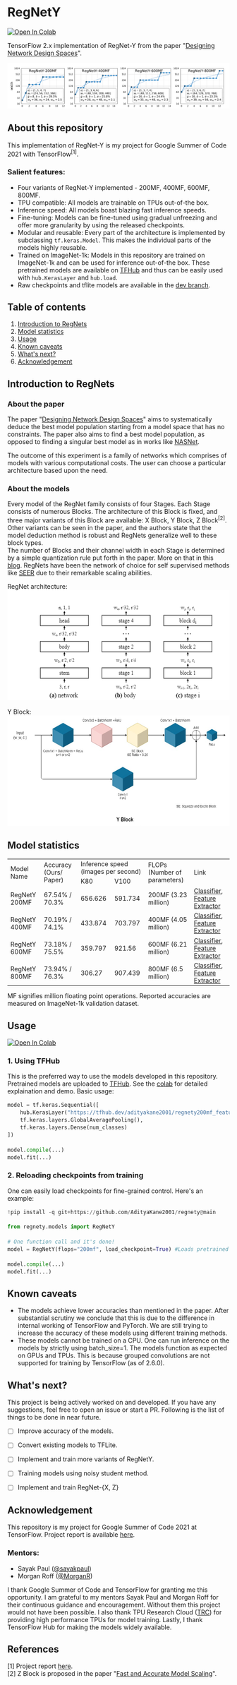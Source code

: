 # RegNetY

<a href="https://colab.research.google.com/github/AdityaKane2001/regnety/blob/main/RegNetY_models_in_TF_2_5.ipynb" target="_blank"><img src="https://colab.research.google.com/assets/colab-badge.svg" alt="Open In Colab"/></a>

TensorFlow 2.x implementation of RegNet-Y from the paper "[Designing Network Design Spaces](https://arxiv.org/abs/2003.13678)". 

<img src="https://raw.githubusercontent.com/AdityaKane2001/regnety/main/images/regnetys.png"> 

## About this repository

This implementation of RegNet-Y is my project for Google Summer of Code 2021 with TensorFlow<sup>[1]</sup>. 


### Salient features:

- Four variants of RegNet-Y implemented - 200MF, 400MF, 600MF, 800MF.
- TPU compatible: All models are trainable on TPUs out-of-the box.
- Inference speed: All models boast blazing fast inference speeds.
- Fine-tuning: Models can be fine-tuned using gradual unfreezing and offer more granularity by using the released checkpoints.
- Modular and reusable: Every part of the architecture is implemented by subclassing `tf.keras.Model`. This makes the individual parts of the models highly reusable. 
- Trained on ImageNet-1k: Models in this repository are trained on ImageNet-1k and can be used for inference out-of-the box. These pretrained models are available on [TFHub](https://tfhub.dev/adityakane2001/collections/regnety/1) and thus can be easily used with `hub.KerasLayer` and `hub.load`.
- Raw checkpoints and tflite models are available in the [dev branch](https://github.com/AdityaKane2001/regnety/tree/dev/savedmodels).

## Table of contents

1. [Introduction to RegNets](https://github.com/AdityaKane2001/regnety#introduction-to-regnets)
2. [Model statistics](https://github.com/AdityaKane2001/regnety#model-statistics)
3. [Usage](https://github.com/AdityaKane2001/regnety#usage)
4. [Known caveats](https://github.com/AdityaKane2001/regnety#known-caveats)
5. [What's next?](https://github.com/AdityaKane2001/regnety#whats-next)
6. [Acknowledgement](https://github.com/AdityaKane2001/regnety#acknowledgement)

## Introduction to RegNets

### About the paper

The paper "[Designing Network Design Spaces](https://arxiv.org/abs/2003.13678)" aims to systematically deduce the best model population starting from a model space that has no constraints. The paper also aims to find a best model population, as opposed to finding a singular best model as in works like [NASNet](https://arxiv.org/abs/1707.07012). 

The outcome of this experiment is a family of networks which comprises of models with various computational costs. The user can choose a particular architecture based upon the need. 

### About the models

Every model of the RegNet family consists of four Stages. Each Stage consists of numerous Blocks. The architecture of this Block is fixed, and three major variants of this Block are available: X Block, Y Block, Z Block<sup>[2]</sup>. Other variants can be seen in the paper, and the authors state that the model deduction method is robust and RegNets generalize well to these block types.    
The number of Blocks and their channel width in each Stage is determined by a simple quantization rule put forth in the paper. More on that in this [blog](https://medium.com/visionwizard/simple-powerful-and-fast-regnet-architecture-from-facebook-ai-research-6bbc8818fb44).
RegNets have been the network of choice for self supervised methods like [SEER](https://arxiv.org/pdf/2103.01988.pdf) due to their remarkable scaling abilities. 

RegNet architecture:   
<img src="https://raw.githubusercontent.com/AdityaKane2001/regnety/main/images/regnety_architecture.png" width="588" height="250" > 

Y Block:   
<img src="https://raw.githubusercontent.com/AdityaKane2001/regnety/main/images/YBlock.jpg" width="588" height="250" />



## Model statistics

<table>
    <tr>
        <td rowspan="2">Model Name</td>
        <td rowspan="2">Accuracy (Ours/ Paper) </td>
        <td colspan="2">Inference speed (images per second)</td>
        <td rowspan="2">FLOPs (Number of parameters)</td>
        <td rowspan="2">Link</td>
    </tr>
    <tr>
        <td>K80</td>
        <td>V100</td>
    </tr>
    <tr>
        <td>RegNetY 200MF</td>
        <td>67.54% / 70.3%</td>
        <td>656.626</td>
        <td>591.734</td>
        <td>200MF (3.23 million)</td>
        <td> <a href="https://tfhub.dev/adityakane2001/regnety200mf_classification/1">Classifier</a>, <a href="https://tfhub.dev/adityakane2001/regnety200mf_feature_extractor/1"> Feature Extractor </a></td>
    </tr>
    <tr>
        <td>RegNetY 400MF</td>
        <td>70.19% / 74.1%</td>
        <td>433.874</td>
        <td>703.797</td>
        <td>400MF (4.05 million)</td>
        <td> <a href="https://tfhub.dev/adityakane2001/regnety400mf_classification/1">Classifier</a>, <a href="https://tfhub.dev/adityakane2001/regnety400mf_feature_extractor/1"> Feature Extractor </a></td>
    </tr>
    <tr>
        <td>RegNetY 600MF</td>
        <td>73.18% / 75.5%</td>
        <td>359.797</td>
        <td>921.56</td>
        <td>600MF (6.21 million)</td>
        <td> <a href="https://tfhub.dev/adityakane2001/regnety600mf_classification/1">Classifier</a>, <a href="https://tfhub.dev/adityakane2001/regnety600mf_feature_extractor/1"> Feature Extractor </a></td>
    </tr>
    <tr>
        <td>RegNetY 800MF</td>
        <td>73.94% / 76.3%</td>
        <td>306.27</td>
        <td>907.439</td>
        <td>800MF (6.5 million)</td>
        <td> <a href="https://tfhub.dev/adityakane2001/regnety800mf_classification/1">Classifier</a>, <a href="https://tfhub.dev/adityakane2001/regnety800mf_feature_extractor/1"> Feature Extractor </a></td>
    </tr>
</table>

MF signifies million floating point operations. Reported accuracies are measured on ImageNet-1k validation dataset.

## Usage

<a href="https://colab.research.google.com/github/AdityaKane2001/regnety/blob/main/RegNetY_models_in_TF_2_5.ipynb" target="_blank"><img src="https://colab.research.google.com/assets/colab-badge.svg" alt="Open In Colab"/></a>

### 1. Using TFHub

This is the preferred way to use the models developed in this repository. Pretrained models are uploaded to [TFHub]().  See the [colab](https://colab.research.google.com/github/AdityaKane2001/regnety/blob/temp_readme/RegNetY_models_in_TF_2_5.ipynb) for detailed explaination and demo. Basic usage:

```python
model = tf.keras.Sequential([
    hub.KerasLayer("https://tfhub.dev/adityakane2001/regnety200mf_feature_extractor/1", training=True), # Can be False
    tf.keras.layers.GlobalAveragePooling(),
    tf.keras.layers.Dense(num_classes)
])

model.compile(...)
model.fit(...)
```

### 2. Reloading checkpoints from training

One can easily load checkpoints for fine-grained control.  Here's an example:

```python
!pip install -q git+https://github.com/AdityaKane2001/regnety@main

from regnety.models import RegNetY

# One function call and it's done!
model = RegNetY(flops="200mf", load_checkpoint=True) #Loads pretrained checkpoint

model.compile(...)
model.fit(...)
```


## Known caveats

- The models achieve lower accuracies than mentioned in the paper. After substantial scrutiny we conclude that this is due to the difference in internal working of TensorFlow and PyTorch. We are still trying to increase the accuracy of these models using different training methods.
- These models cannot be trained on a CPU. One can run inference on the models by strictly using batch_size=1. The models function as expected on GPUs and TPUs. This is because grouped convolutions are not supported for training by TensorFlow (as of 2.6.0).  

## What's next?

This project is being actively worked on and developed. If you have any suggestions, feel free to open an issue or start a PR.  Following is the list of things to be done in near future. 


- [ ] Improve accuracy of the models.
- [ ] Convert existing models to TFLite.
- [ ] Implement and train more variants of RegNetY.
- [ ] Training models using noisy student method.
- [ ] Implement and train RegNet-{X, Z}


## Acknowledgement

This repository is my project for Google Summer of Code 2021 at TensorFlow. Project report is available [here](https://adityakane2001.github.io/opensource/gsoc2021report). 
<br>

### Mentors:
- Sayak Paul ([@sayakpaul](https://github.com/sayakpaul))
- Morgan Roff ([@MorganR](https://github.com/MorganR))

I thank Google Summer of Code and TensorFlow for granting me this opportunity. I am grateful to my mentors Sayak Paul and Morgan Roff for their continuous guidance and encouragement. Without them this project would not have been possible. I also thank TPU Research Cloud ([TRC](https://sites.research.google/trc/)) for providing high performance TPUs for model training. Lastly, I thank TensorFlow Hub for making the models widely available.  

## References

[1] Project report [here](https://adityakane2001.github.io/opensource/gsoc2021report).    
[2] Z Block is proposed in the paper "[Fast and Accurate Model Scaling](https://arxiv.org/abs/2103.06877)".
